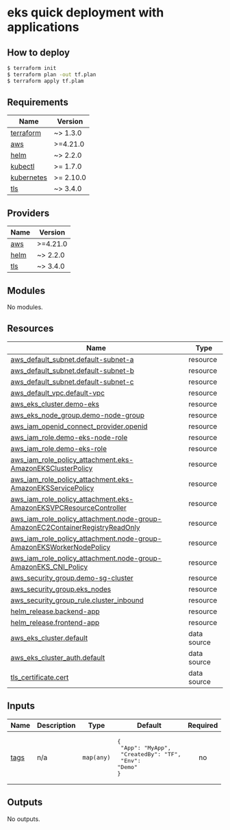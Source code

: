 # eks quick deployment with applications

## How to deploy

```bash
$ terraform init
$ terraform plan -out tf.plan
$ terraform apply tf.plam
```

## Requirements

| Name | Version |
|------|---------|
| <a name="requirement_terraform"></a> [terraform](#requirement\_terraform) | ~> 1.3.0 |
| <a name="requirement_aws"></a> [aws](#requirement\_aws) | >=4.21.0 |
| <a name="requirement_helm"></a> [helm](#requirement\_helm) | ~> 2.2.0 |
| <a name="requirement_kubectl"></a> [kubectl](#requirement\_kubectl) | >= 1.7.0 |
| <a name="requirement_kubernetes"></a> [kubernetes](#requirement\_kubernetes) | >= 2.10.0 |
| <a name="requirement_tls"></a> [tls](#requirement\_tls) | ~> 3.4.0 |

## Providers

| Name | Version |
|------|---------|
| <a name="provider_aws"></a> [aws](#provider\_aws) | >=4.21.0 |
| <a name="provider_helm"></a> [helm](#provider\_helm) | ~> 2.2.0 |
| <a name="provider_tls"></a> [tls](#provider\_tls) | ~> 3.4.0 |

## Modules

No modules.

## Resources

| Name | Type |
|------|------|
| [aws_default_subnet.default-subnet-a](https://registry.terraform.io/providers/hashicorp/aws/latest/docs/resources/default_subnet) | resource |
| [aws_default_subnet.default-subnet-b](https://registry.terraform.io/providers/hashicorp/aws/latest/docs/resources/default_subnet) | resource |
| [aws_default_subnet.default-subnet-c](https://registry.terraform.io/providers/hashicorp/aws/latest/docs/resources/default_subnet) | resource |
| [aws_default_vpc.default-vpc](https://registry.terraform.io/providers/hashicorp/aws/latest/docs/resources/default_vpc) | resource |
| [aws_eks_cluster.demo-eks](https://registry.terraform.io/providers/hashicorp/aws/latest/docs/resources/eks_cluster) | resource |
| [aws_eks_node_group.demo-node-group](https://registry.terraform.io/providers/hashicorp/aws/latest/docs/resources/eks_node_group) | resource |
| [aws_iam_openid_connect_provider.openid](https://registry.terraform.io/providers/hashicorp/aws/latest/docs/resources/iam_openid_connect_provider) | resource |
| [aws_iam_role.demo-eks-node-role](https://registry.terraform.io/providers/hashicorp/aws/latest/docs/resources/iam_role) | resource |
| [aws_iam_role.demo-eks-role](https://registry.terraform.io/providers/hashicorp/aws/latest/docs/resources/iam_role) | resource |
| [aws_iam_role_policy_attachment.eks-AmazonEKSClusterPolicy](https://registry.terraform.io/providers/hashicorp/aws/latest/docs/resources/iam_role_policy_attachment) | resource |
| [aws_iam_role_policy_attachment.eks-AmazonEKSServicePolicy](https://registry.terraform.io/providers/hashicorp/aws/latest/docs/resources/iam_role_policy_attachment) | resource |
| [aws_iam_role_policy_attachment.eks-AmazonEKSVPCResourceController](https://registry.terraform.io/providers/hashicorp/aws/latest/docs/resources/iam_role_policy_attachment) | resource |
| [aws_iam_role_policy_attachment.node-group-AmazonEC2ContainerRegistryReadOnly](https://registry.terraform.io/providers/hashicorp/aws/latest/docs/resources/iam_role_policy_attachment) | resource |
| [aws_iam_role_policy_attachment.node-group-AmazonEKSWorkerNodePolicy](https://registry.terraform.io/providers/hashicorp/aws/latest/docs/resources/iam_role_policy_attachment) | resource |
| [aws_iam_role_policy_attachment.node-group-AmazonEKS_CNI_Policy](https://registry.terraform.io/providers/hashicorp/aws/latest/docs/resources/iam_role_policy_attachment) | resource |
| [aws_security_group.demo-sg-cluster](https://registry.terraform.io/providers/hashicorp/aws/latest/docs/resources/security_group) | resource |
| [aws_security_group.eks_nodes](https://registry.terraform.io/providers/hashicorp/aws/latest/docs/resources/security_group) | resource |
| [aws_security_group_rule.cluster_inbound](https://registry.terraform.io/providers/hashicorp/aws/latest/docs/resources/security_group_rule) | resource |
| [helm_release.backend-app](https://registry.terraform.io/providers/hashicorp/helm/latest/docs/resources/release) | resource |
| [helm_release.frontend-app](https://registry.terraform.io/providers/hashicorp/helm/latest/docs/resources/release) | resource |
| [aws_eks_cluster.default](https://registry.terraform.io/providers/hashicorp/aws/latest/docs/data-sources/eks_cluster) | data source |
| [aws_eks_cluster_auth.default](https://registry.terraform.io/providers/hashicorp/aws/latest/docs/data-sources/eks_cluster_auth) | data source |
| [tls_certificate.cert](https://registry.terraform.io/providers/hashicorp/tls/latest/docs/data-sources/certificate) | data source |

## Inputs

| Name | Description | Type | Default | Required |
|------|-------------|------|---------|:--------:|
| <a name="input_tags"></a> [tags](#input\_tags) | n/a | `map(any)` | <pre>{<br>  "App": "MyApp",<br>  "CreatedBy": "TF",<br>  "Env": "Demo"<br>}</pre> | no |

## Outputs

No outputs.
